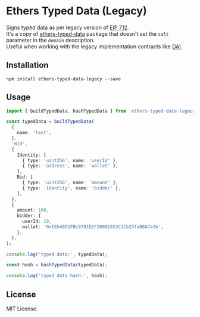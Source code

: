# Ethers Typed Data (Legacy)

Signs typed data as per legacy version of [EIP 712](https://eips.ethereum.org/EIPS/eip-712). \
It's a copy of [ethers-typed-data](https://www.npmjs.com/package/ethers-typed-data) package that doesn't set the `salt` parameter in the `domain` description. \
Useful when working with the legacy implementation contracts like [DAI](https://etherscan.io/address/0x6b175474e89094c44da98b954eedeac495271d0f). 

## Installation

```
npm install ethers-typed-data-legacy --save
```

## Usage

```typescript
import { buildTypedData, hashTypedData } from 'ethers-typed-data-legacy';

const typedData = buildTypedData(
  {
    name: 'test',
  },
  'Bid',
  {
    Identity: [
      { type: 'uint256', name: 'userId' },
      { type: 'address', name: 'wallet' },
    ],
    Bid: [
      { type: 'uint256', name: 'amount' },
      { type: 'Identity', name: 'bidder' },
    ],
  },
  {
    amount: 100,
    bidder: {
      userId: 10,
      wallet: '0xEEb4801FBc9781EEF20801853C1Cb25faB8A7a3b',
    },
  },
);

console.log('typed data:', typedData);

const hash = hashTypedData(typedData);

console.log('typed data hash:', hash);
```

## License

MIT License.
